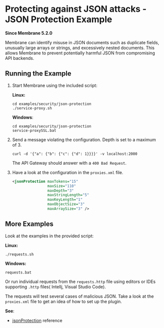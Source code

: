 # Protecting against JSON attacks - JSON Protection Example

**Since Membrane 5.2.0**

Membrane can identify misuse in JSON documents such as duplicate fields, unusually large arrays or strings, and excessively nested documents. This allows Membrane to prevent potentially harmful JSON from compromising API backends.

## Running the Example

1. Start Membrane using the included script: 
 
    **Linux:**
    ```shell
    cd examples/security/json-protection
    ./service-proxy.sh
    ```

    **Windows**:
    ```shell
    cd examples/security/json-protection
    service-proxySSL.bat
    ```

2. Send a message violating the configuration. Depth is set to a maximum of 3.

    ```shell
    curl -d '{"a": {"b": {"c": {"d": 1}}}}' -v localhost:2000
    ```

    The API Gateway should answer with a `400 Bad Request`.

3. Have a look at the configuration in the `proxies.xml` file.

    ```xml
    <jsonProtection maxTokens="15" 
                    maxSize="110" 
                    maxDepth="3"
                    maxStringLength="5"
                    maxKeyLength="1"
                    maxObjectSize="3"
                    maxArraySize="3" />
    ```

## More Examples

Look at the examples in the provided script:

**Linux:**
```shell
./requests.sh
```

**Windows:**
```batch
requests.bat
```

Or run individual requests from the `requests.http` file using editors or IDEs supporting `.http` files( Intellj, Visual Studio Code).


The requests will test several cases of malicious JSON. Take a look at the `proxies.xml` file to get an idea of how to set up the plugin.  

**See**:  
* [jsonProtection](https://membrane-soa.org/api-gateway-doc/current/configuration/reference/jsonProtection.htm) reference
